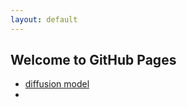```yaml
---
layout: default
---
```


## Welcome to GitHub Pages

 - [diffusion model](https://piantedosi.github.io/diffusion_model/) 
 - 
